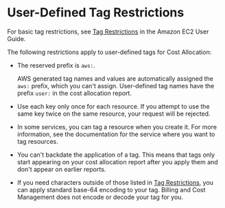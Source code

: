 # User\-Defined Tag Restrictions<a name="allocation-tag-restrictions"></a>

For basic tag restrictions, see [Tag Restrictions](https://docs.aws.amazon.com/AWSEC2/latest/UserGuide/Using_Tags.html#tag-restrictions) in the Amazon EC2 User Guide\.

The following restrictions apply to user\-defined tags for Cost Allocation:
+ The reserved prefix is `aws:`\.

  AWS generated tag names and values are automatically assigned the `aws:` prefix, which you can't assign\. User\-defined tag names have the prefix `user:` in the cost allocation report\.
+ Use each key only once for each resource\. If you attempt to use the same key twice on the same resource, your request will be rejected\.
+ In some services, you can tag a resource when you create it\. For more information, see the documentation for the service where you want to tag resources\.
+ You can't backdate the application of a tag\. This means that tags only start appearing on your cost allocation report after you apply them and don't appear on earlier reports\.
+ If you need characters outside of those listed in [Tag Restrictions](https://docs.aws.amazon.com/AWSEC2/latest/UserGuide/Using_Tags.html#tag-restrictions), you can apply standard base\-64 encoding to your tag\. Billing and Cost Management does not encode or decode your tag for you\.